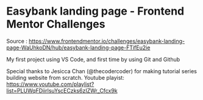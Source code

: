 # Easybank landing page - Frontend Mentor Challenges

Source : https://www.frontendmentor.io/challenges/easybank-landing-page-WaUhkoDN/hub/easybank-landing-page-FTifEu2ie

My first project using VS Code, and first time by using Git and Github

Special thanks to Jesicca Chan (@thecodercoder) for making tutorial series building website from scratch. 
Youtube playist: https://www.youtube.com/playlist?list=PLUWqFDiirlsuYscECzks6zIZWr_Cfcx9k
